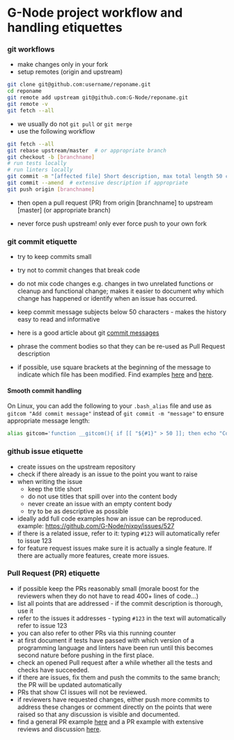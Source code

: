 # G-Node project workflow and handling etiquettes

### git workflows

- make changes only in your fork
- setup remotes (origin and upstream)
```bash
git clone git@github.com:username/reponame.git
cd reponame
git remote add upstream git@github.com:G-Node/reponame.git
git remote -v
git fetch --all
```

- we usually do not `git pull` or `git merge`
- use the following workflow
```bash
git fetch --all
git rebase upstream/master  # or appropriate branch
git checkout -b [branchname]
# run tests locally
# run linters locally
git commit -m "[affected file] Short description, max total length 50 char"
git commit --amend  # extensive description if appropriate
git push origin [branchname]
```
- then open a pull request (PR) from origin [branchname] to upstream [master] (or appropriate branch)

- never force push upstream! only ever force push to your own fork


### git commit etiquette

- try to keep commits small
- try not to commit changes that break code
- do not mix code changes e.g. changes in two unrelated functions or cleanup and functional change; makes it easier to document why which change has happened or identify when an issue has occurred.
- keep commit message subjects below 50 characters - makes the history easy to read and informative
- here is a good article about git [commit messages](https://chris.beams.io/posts/git-commit/)

- phrase the comment bodies so that they can be re-used as Pull Request description 
- if possible, use square brackets at the beginning of the message to indicate which file has been modified. Find examples [here](https://github.com/G-Node/gin-doi/pull/128/commits/6623a1c0609d73169c5039dde750daed890b58df) and [here](https://github.com/G-Node/gin-doi/pull/128/commits/47dbcb5c6af816ce97f8aaf13cededc4037168bb).


#### Smooth commit handling

On Linux, you can add the following to your `.bash_alias` file and use as `gitcom "Add commit message"`
instead of `git commit -m "message"` to ensure appropriate message length:

```bash
alias gitcom='function __gitcom(){ if [[ "${#1}" > 50 ]]; then echo "Commit message too long: ${#1} chars"; else git commit -m "$1"; fi }; __gitcom'
```


### github issue etiquette

- create issues on the upstream repository
- check if there already is an issue to the point you want to raise
- when writing the issue
  - keep the title short
  - do not use titles that spill over into the content body
  - never create an issue with an empty content body
  - try to be as descriptive as possible
- ideally add full code examples how an issue can be reproduced.
  example: https://github.com/G-Node/nixpy/issues/527
- if there is a related issue, refer to it: typing `#123` will automatically refer to issue 123
- for feature request issues make sure it is actually a single feature. If there are actually more features, create more issues.


### Pull Request (PR) etiquette

- if possible keep the PRs reasonably small (morale boost for the reviewers when they do not have to read 400+ lines of code...)
- list all points that are addressed - if the commit description is thorough, use it
- refer to the issues it addresses - typing `#123` in the text will automatically refer to issue 123
- you can also refer to other PRs via this running counter
- at first document if tests have passed with which version of a programming language and linters have been run until this becomes second nature before pushing in the first place.
- check an opened Pull request after a while whether all the tests and checks have succeeded.
- if there are issues, fix them and push the commits to the same branch; the PR will be updated automatically
- PRs that show CI issues will not be reviewed.
- if reviewers have requested changes, either push more commits to address these changes or comment directly on the points that were raised so that any discussion is visible and documented.
- find a general PR example [here](https://github.com/G-Node/python-odml/pull/389) and a PR example with extensive reviews and discussion [here](https://github.com/G-Node/nixpy/pull/495).
